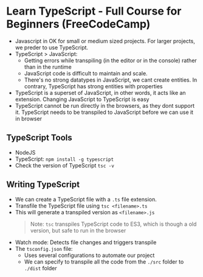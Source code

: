 # Learn TypeScript - Full Course for Beginners (FreeCodeCamp)

- Javascript in OK for small or medium sized projects. For larger projects, we preder to use TypeScript.
- TypeScript > JavaScript:
  - Getting errors while transpiling (in the editor or in the console) rather than in the runtime
  - JavaScript code is difficult to maintain and scale.
  - There's no strong datatypes in JavaScript, we cant create entities. In contrary, TypeScript has strong entities with properties
- TypeScript is a superset of JavaScript, in other words, it acts like an extension. Changing JavaScript to TypeScript is easy
- TypeScript cannot be run directly in the browsers, as they dont support it. TypeScript needs to be transpiled to JavaScript before we can use it in browser

## TypeScript Tools

- NodeJS
- TypeScript: `npm install -g typescript`
- Check the version of TypeScript `tsc -v`

## Writing TypeScript

- We can create a TypeScript file with a `.ts` file extension.
- Transfile the TypeScript file using `tsc <filename>.ts`
- This will generate a transpiled version as `<filename>.js`
  > Note: `tsc` transpiles TypeScript code to ES3, which is though a old version, but safe to run in the browser
- Watch mode: Detects file changes and triggers transpile
- The `tsconfig.json` file:
  - Uses several configurations to automate our project
  - We can specify to transpile all the code from the `./src` folder to `./dist` folder

